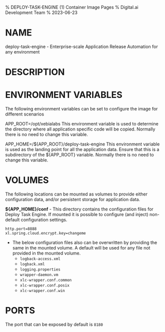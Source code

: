 % DEPLOY-TASK-ENGINE (1) Container Image Pages
% Digital.ai Development Team
% 2023-06-23

# NAME
deploy-task-engine \- Enterprise-scale Application Release Automation for any environment

# DESCRIPTION


# ENVIRONMENT VARIABLES
The following environment variables can be set to configure the image for different scenarios

APP_ROOT=/opt/xebialabs
    This environment variable is used to determine the directory where all application specific code will be copied. Normally there is no need to change this variable.

APP_HOME=/${APP_ROOT}/deploy-task-engine
    This environment variable is used as the landing point for all the application data. Ensure that this is a subdirectory of the ${APP_ROOT} variable. Normally there is no need to change this variable.

# VOLUMES
The following locations can be mounted as volumes to provide either configuration data, and/or persistent storage for application data.

**\${APP_HOME}/conf** - This directory contains the configuration files for Deploy Task Engine. If mounted it is possible to configure (and inject) non-default configuration settings.

 ```
http.port=8888
xl.spring.cloud.encrypt.key=changeme
 ```
 - The below configuration files also can be overwritten by providing the same in the mounted volume. A default will be used for any file not provided in the mounted volume.
   - `logback-access.xml`
   - `logback.xml`
   - `logging.properties`
   - `wrapper-daemon.vm`
   - `xlc-wrapper.conf.common`
   - `xlc-wrapper.conf.posix`
   - `xlc-wrapper.conf.win`


# PORTS
The port that can be exposed by default is `8180`